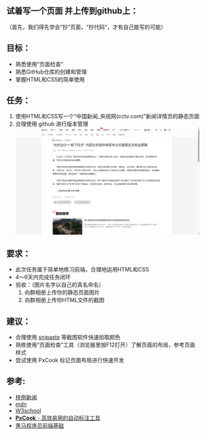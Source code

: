 ## 试着写一个页面 并上传到github上：
（首先，我们得先学会“抄”页面，“抄代码”，才有自己能写的可能）

## 目标：
- 熟悉使用“页面检查”
- 熟悉GitHub仓库的创建和管理
- 掌握HTML和CSS的简单使用

## 任务：
1. 使用HTML和CSS写一个“中国新闻_央视网(cctv.com)”新闻详情页的静态页面
2. 合理使用 github 进行版本管理
![Alt text](news.png)
## 要求：
- 此次任务属于简单地练习前端，合理地运用HTML和CSS
- 4～6天内完成任务闭环
- 验收：（图片名字以自己的真名命名）
  1. 向群相册上传你的静态页面图片
  2. 向群相册上传你HTML文件的截图

## 建议：
- 合理使用 [snipaste](https://zh.snipaste.com/) 等截图软件快速拾取颜色
- 熟练使用“页面检查”工具（浏览器里按F12打开）了解页面的布局，参考页面样式
- 尝试使用 PxCook 标记页面布局进行快速开发

## 参考:
- [样例新闻](https://news.cctv.com/2023/11/09/ARTIfUIHff3QidzgLfM5d2Id231109.shtml?spm=C94212.PBZrLs0D62ld.EKoevbmLqVHC.15)
- [mdn](https://developer.mozilla.org/zh-CN/docs/Web)
- [W3school](https://www.w3school.com.cn/index.html)
-  [**PxCook** - 高效易用的自动标注工具](https://www.fancynode.com.cn/pxcook)
- [黑马程序员前端基础 ](https://www.bilibili.com/video/BV1kM4y127Li/?spm_id_from=333.999.0.0)

